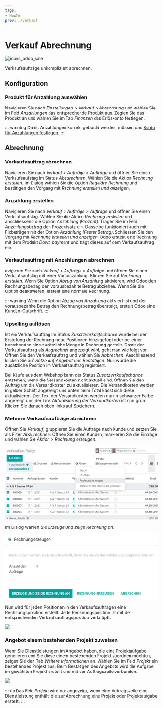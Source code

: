 ```yaml
---
tags:
- HowTo
prev: ./verkauf
---
```

# Verkauf Abrechnung
![icons_odoo_sale](assets/icons_odoo_sale.png)

Verkaufsaufträge unkompliziert abrechnen.

## Konfiguration

### Produkt für Anzahlung auswählen

Navigieren Sie nach *Einstellungen > Verkauf > Abrechnung* und wählen Sie im Feld *Anzahlungen* das entsprechende Produkt aus. Zegien Sie das Produkt an und wählen Sie im Tab *Finanzen* das Erlöskonto festlegen.

::: warning
Damit Anzahlungen korrekt gebucht werden, müssen das [Konto für Anzahlungen festlegen](Finanzen%20Zahlungen.md#Konto%20für%20Anzahlungen%20festlegen).
:::

## Abrechnung

### Verkaufsauftrag abrechnen

Navigieren Sie nach *Verkauf > Aufträge > Aufträge* und öffnen Sie einen Verkaufsaufstag im Status *Abzurechnen*. Wählen Sie die Aktion *Rechnung erstellen*. Im Dialog wählen Sie die Option *Reguläre Rechnung* und bestätigen den Vorgang mit *Rechnung erstellen und anzeigen*.

### Anzahlung erstellen

Navigieren Sie nach *Verkauf > Aufträge > Aufträge* und öffnen Sie einen Verkaufsaufstag. Wählen Sie die Aktion *Rechnung erstellen* und anschliessend die Option *Anzahlung (Prozent)*. Tragen Sie im Feld *Anzahlungsbetrag* den Prozentsatz ein. Dasselbe funktioniert auch mit Fixbeträgen mit der Option *Anzahlung (Fester Betrag)*. Schliessen Sie den Vorgang mit *Rechnung erstellen und anzeigen*. Odoo erstellt eine Rechnung mit dem Produkt *Down payment* und trägt dieses auf dem Verkaufsauftrag ein.

### Verkaufsauftrag mit Anzahlungen abrechnen

avigieren Sie nach *Verkauf > Aufträge > Aufträge* und öffnen Sie einen Verkaufsaufstag mit einer Vorauszahlung. Klicken Sie auf *Rechnung erstellen*. Wenn Sie Option *Abzug von Anzahlung* aktivieren, wird Odoo den Rechnungsbetrag den vorausbezahlte Betrag abziehen. Wenn Sie die Option deaktivieren, erstellt eine normale Rechnung.

::: warning
Wenn die Option *Abzug von Anzahlung* aktiviert ist und der vorausbezahlte Betrag den Rechnungsbetrag übersteigt, erstellt Odoo eine Kunden-Gutschrift.
:::

### Upselling auflösen

Ist ein Verkaufsauftrag im Status *Zusatzverkaufschance* wurde bei der Erstellung der Rechnung neue Positionen hinzugefügt oder bei einer bestehenden eine zusätzliche Menge in Rechnung gestellt. Damit der Verkaufsauftrag als *Abgrechnet* angezeigt wird, geht man wie folgt vor. Öffnen Sie den Verkaufsauftrag und wählen Sie *Abbrechen*. Anschliessend klicken Sie auf *Setze auf Angebot*  und *Bestätigen*. Nun wurde die zusätzliche Position im Verkaufsauftrag registriert.

Bei Käufe aus dem Webshop kann der Status *Zusatzverkaufschance* entstehen, wenn die Versandkosten nicht aktuell sind. Öffnen Sie den Auftrag um die Versandkosten zu aktualisieren. Die Versandkosten werden in gelber Schrift angezeigt und unten beim Total kässt sich diese aktualisieren. Der Text der Versandkosten werden nun in schwarzer Farbe angezeigt und der Link *Aktualisierung der Versandkosten* ist nun grün. Klicken Sie danach oben links auf Speichern.

### Mehrere Verkaufsaufträge abrechnen

Öffnen Sie *Verkauf*, gruppieren Sie die Aufträge nach Kunde und setzen Sie als Filter *Abzurechnen*. Öffnen Sie einen Kunden, markieren Sie die Einträge und wählen Sie *Aktion > Rechnung erzeugen*.

![](assets/Verkauf%20Rechnung%20erzeugen.png)

Im Dialog wählen Sie *Erzeuge und zeige Rechnung an*.

![](assets/Verkauf%20Rechnung%20anzeigen.png)

Nun wird für jeden Positionen in den Verkaufsaufträgen eine Rechnungsposition erstellt. Jede Rechnungsposition ist mit der entsprechenden Verkaufsauftragsposition verknüpft.

![](assets/Verkauf%20Auftragsposition%20verknüpft.png)

### Angebot einem bestehenden Projekt zuweisen

Wenn Sie Dienstleistungen im Angebot haben, die eine Projektaufgabe generieren und Sie diese einem bestehenden Projekt zuordnen möchten, zeigen Sie den Tab *Weitere Informationen* an. Wählen Sie im Feld *Projekt* ein bestehendes Projekt aus. Beim Bestätigen des Angebots wird die Aufgabe im gewählten Projekt erstellt und mit der Auftragszeile verbunden.

![](assets/Verkauf%20Projekt%20auswählen.png)

::: tip
Das Feld *Projekt* wird nur angezeigt, wenn eine Auftragszeile eine Dienstleistung enthält, die zur Abrechnung eine Projekt oder Projektaufgabe erstellt. 
:::